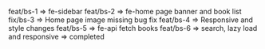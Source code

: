 feat/bs-1  => fe-sidebar
feat/bs-2 => fe-home page banner and book list
fix/bs-3 => Home page image missing bug fix
feat/bs-4 => Responsive and style changes
feat/bs-5 => fe-api fetch books
feat/bs-6 => search, lazy load and responsive => completed

